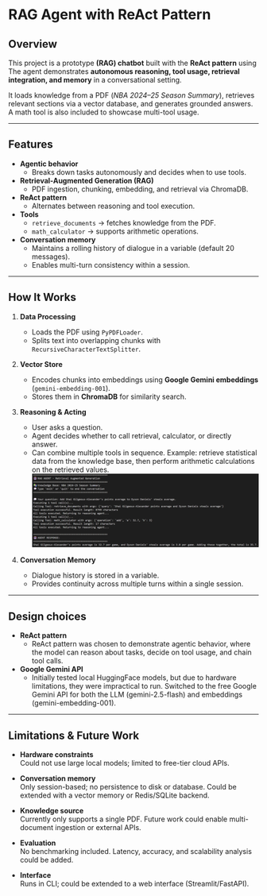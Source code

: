 # RAG Agent with ReAct Pattern

## Overview
This project is a prototype **(RAG) chatbot** built with the **ReAct pattern** using 
The agent demonstrates **autonomous reasoning, tool usage, retrieval integration, and memory** in a conversational setting.  

It loads knowledge from a PDF (*NBA 2024–25 Season Summary*), retrieves relevant sections via a vector database, and generates grounded answers. A math tool is also included to showcase multi-tool usage.

---

## Features
- **Agentic behavior**  
  - Breaks down tasks autonomously and decides when to use tools.  
- **Retrieval-Augmented Generation (RAG)**  
  - PDF ingestion, chunking, embedding, and retrieval via ChromaDB.  
- **ReAct pattern**  
  - Alternates between reasoning and tool execution.  
- **Tools**  
  - `retrieve_documents` → fetches knowledge from the PDF.  
  - `math_calculator` → supports arithmetic operations.  
- **Conversation memory**  
  - Maintains a rolling history of dialogue in a variable (default 20 messages).  
  - Enables multi-turn consistency within a session.  

---

## How It Works

1. **Data Processing**
   - Loads the PDF using `PyPDFLoader`.
   - Splits text into overlapping chunks with `RecursiveCharacterTextSplitter`.

2. **Vector Store**
   - Encodes chunks into embeddings using **Google Gemini embeddings** (`gemini-embedding-001`).
   - Stores them in **ChromaDB** for similarity search.

3. **Reasoning & Acting**
   - User asks a question.
   - Agent decides whether to call retrieval, calculator, or directly answer.
   -  Can combine multiple tools in sequence. Example: retrieve statistical data from the knowledge base, then perform arithmetic calculations on the retrieved values.
  ![image alt](https://github.com/AndrasBocsardi/RAG_Agent/blob/2fb39ccf5a7cc101f278f82b426ac107f2ee2488/RAG%20example.png)

4. **Conversation Memory**
   - Dialogue history is stored in a variable.
   - Provides continuity across multiple turns within a single session.

---

## Design choices
- **ReAct pattern** 
    - ReAct pattern was chosen to demonstrate agentic behavior, where the model
    can reason about tasks, decide on tool usage, and chain tool calls.
- **Google Gemini API** 
    - Initially tested local HuggingFace models, but due to hardware limitations, they were impractical to run.
    Switched to the free Google Gemini API for both the LLM (gemini-2.5-flash) and embeddings (gemini-embedding-001).

---

## Limitations & Future Work

- **Hardware constraints**  
  Could not use large local models; limited to free-tier cloud APIs.  

- **Conversation memory**  
  Only session-based; no persistence to disk or database. Could be extended with a vector memory or Redis/SQLite backend.  

- **Knowledge source**  
  Currently only supports a single PDF. Future work could enable multi-document ingestion or external APIs.  

- **Evaluation**  
  No benchmarking included. Latency, accuracy, and scalability analysis could be added.  

- **Interface**  
  Runs in CLI; could be extended to a web interface (Streamlit/FastAPI).  
